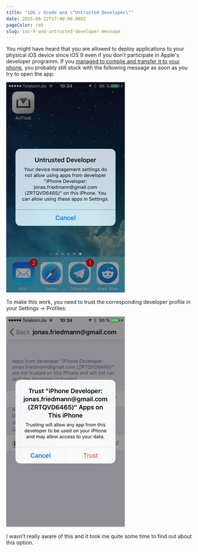 ```yaml
---
title: "iOS / Xcode and \"Untrusted Developer\""
date: 2015-09-22T17:40:00.000Z
pageColor: red
slug: ios-9-and-untrusted-developer-message
---
```


You might have heard that you are allowed to deploy applications to your physical iOS device since iOS 9 even if you don't participate in Apple's developer programm. If you [managed to compile and transfer it to your phone](http://bouk.co/blog/sideload-iphone/), you probably still stuck with the following message as soon as you try to open the app:

![](/assets/images/posts/ios-9-and-untrusted-developer-message/1.jpg)

To make this work, you need to trust the corresponding developer profile in your Settings → Profiles:

![](/assets/images/posts/ios-9-and-untrusted-developer-message/2.jpg)

I wasn't really aware of this and it took me quite some time to find out about this option.
